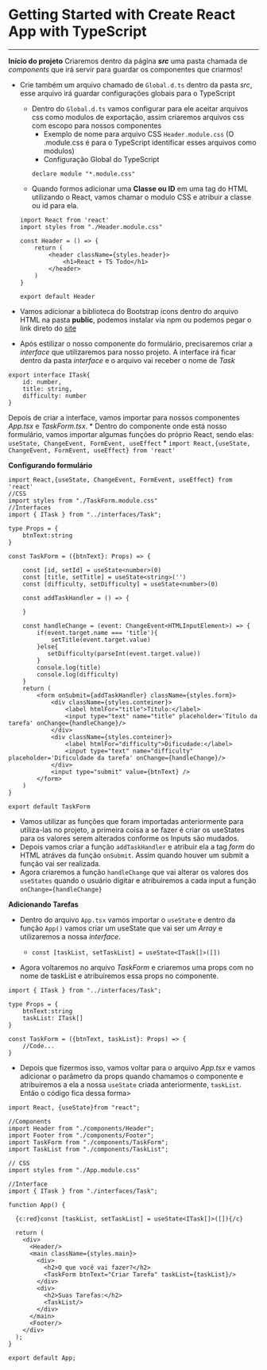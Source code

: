 # Getting Started with Create React App with TypeScript
***

**Início do projeto**
Criaremos dentro da página **_src_** uma pasta chamada de *components* que irá servir para guardar os componentes que criarmos!
* Crie também um arquivo chamado de `Global.d.ts` dentro da pasta *src*, esse arquivo irá guardar configurações globais para o TypeScript
    * Dentro do `Global.d.ts` vamos configurar para ele aceitar arquivos css como modulos de exportação, assim criaremos arquivos css com escopo para nossos componentes
        * Exemplo de nome para arquivo CSS `Header.module.css` (O .module.css é para o TypeScript identificar esses arquivos como modulos)
        * Configuração Global do TypeScript
        ```
        declare module "*.module.css"
        ```
    * Quando formos adicionar uma **Classe ou ID** em uma tag do HTML utilizando o React, vamos chamar o modulo CSS e atribuir a classe ou id para ela.
    ```
    import React from 'react'
    import styles from "./Header.module.css"

    const Header = () => {
        return (
            <header className={styles.header}>
                <h1>React + TS Todo</h1>
            </header>
        )
    }

    export default Header
    ```
* Vamos adicionar a biblioteca do Bootstrap icons dentro do arquivo HTML na pasta **public**, podemos instalar via npm ou podemos pegar o link direto do [site](https://icons.getbootstrap.com/#install)


* Após estilizar o nosso componente do formulário, precisaremos criar a *interface* que utilizaremos para nosso projeto. A interface irá ficar dentro da pasta *interface* e o arquivo vai receber o nome de *Task*
```
export interface ITask{
    id: number,
    title: string,
    difficulty: number
}
```
Depois de criar a interface, vamos importar para nossos componentes *App.tsx* e *TaskForm.tsx*.
    * Dentro do componente onde está nosso formulário, vamos importar algumas funções do próprio React, sendo elas: `useState, ChangeEvent, FormEvent, useEffect`
        * `import React,{useState, ChangeEvent, FormEvent, useEffect} from 'react'`

**Configurando formulário**
```
import React,{useState, ChangeEvent, FormEvent, useEffect} from 'react'
//CSS
import styles from "./TaskForm.module.css"
//Interfaces
import { ITask } from "../interfaces/Task";

type Props = {
    btnText:string
}

const TaskForm = ({btnText}: Props) => {

    const [id, setId] = useState<number>(0)
    const [title, setTitle] = useState<string>('')
    const [difficulty, setDifficulty] = useState<number>(0)

    const addTaskHandler = () => {

    }

    const handleChange = (event: ChangeEvent<HTMLInputElement>) => {
        if(event.target.name === 'title'){
            setTitle(event.target.value)
        }else{
           setDifficulty(parseInt(event.target.value)) 
        }
        console.log(title)
        console.log(difficulty)
    }
    return (
        <form onSubmit={addTaskHandler} className={styles.form}>
            <div className={styles.conteiner}>
                <label htmlFor="title">Título:</label>
                <input type="text" name="title" placeholder='Título da tarefa' onChange={handleChange}/>
            </div>
            <div className={styles.conteiner}>
                <label htmlFor="difficulty">Dificudade:</label>
                <input type="text" name="difficulty" placeholder='Dificuldade da tarefa' onChange={handleChange}/>
            </div>
            <input type="submit" value={btnText} />
        </form>
    )
}

export default TaskForm
```
* Vamos utilizar as funções que foram importadas anteriormente para utiliza-las no projeto, a primeira coisa a se fazer é criar os useStates para os valores serem alterados conforme os Inputs são mudados.
* Depois vamos criar a função `addTaskHandler` e atribuir ela a tag *form* do HTML atráves da função `onSubmit`. Assim quando houver um submit a função vai ser realizada.
* Agora criaremos a função `handleChange` que vai alterar os valores dos `useStates` quando o usuário digitar e atribuiremos a cada input a função `onChange={handleChange}`

**Adicionando Tarefas**

* Dentro do arquivo `App.tsx` vamos importar o `useState` e dentro da função `App()` vamos criar um useState que vai ser um *Array* e utilizaremos a nossa *interface*.
    * `const [taskList, setTaskList] = useState<ITask[]>([])`

* Agora voltaremos no arquivo *TaskForm* e criaremos uma props com no nome de taskList e atribuiremos essa props no componente.
```
import { ITask } from "../interfaces/Task";

type Props = {
    btnText:string
    taskList: ITask[]
}

const TaskForm = ({btnText, taskList}: Props) => {
    //Code...
}
```

* Depois que fizermos isso, vamos voltar para o arquivo *App.tsx* e vamos adicionar o parâmetro da props quando chamamos o componente e atribuiremos a ela a nossa `useState` criada anteriormente, `taskList`. 
Então o código fica dessa forma>
```
import React, {useState}from "react";

//Components
import Header from "./components/Header";
import Footer from "./components/Footer";
import TaskForm from "./components/TaskForm";
import TaskList from "./components/TaskList";

// CSS
import styles from "./App.module.css"

//Interface
import { ITask } from "./interfaces/Task";

function App() {

  {c:red}const [taskList, setTaskList] = useState<ITask[]>([]){/c}

  return (
    <div>
      <Header/>
      <main className={styles.main}>
        <div>
          <h2>O que você vai fazer?</h2>
          <TaskForm btnText="Criar Tarefa" taskList={taskList}/>
        </div>
        <div>
          <h2>Suas Tarefas:</h2>
          <TaskList/>
        </div>
      </main>
      <Footer/>
    </div>
  );
}

export default App;
```